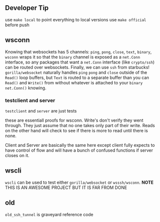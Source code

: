 ## Developer Tip

use `make local` to point everything to local versions
use `make official` before push

## wsconn

Knowing that websockets has 5 channels: `ping`, `pong`, `close`, `text`, `binary`,
`wsconn` wraps it so that the `binary` channel is exposed as a `net.Conn` interface,
so any packages that want a `net.Conn` interface (like `crypto/ssh`) can be routed over websockets.
Finally, we can use `ssh` from starbucks! `gorilla/websocket` naturally handles `ping` `pong` and `close` outside
of the `Read()` loop buffers, but `Text` is routed to a separate buffer than you can `Read()` and `Write()` from without
whatever is attached to your `binary net.Conn()` knowing.


### testclient and server

`testclient` and `server` are just tests

these are essentiall proofs for wsconn. Write's don't verify they went through. They just assume that no one takes only part of their write. Reads on the other hand will check to see if there is more to read until there is none.

Client and Server are basically the same here except client fully expects to have control of flow and will have a bunch of confused functions if server closes on it.

## wscli

`wscli` can be used to test either `gorilla/websocket` or `wsssh/wsconn`. **NOTE** THIS IS AN AWESOME PROJECT BUT IT IS FAR FROM DONE

## old

`old_ssh_tunnel` is graveyard reference code


